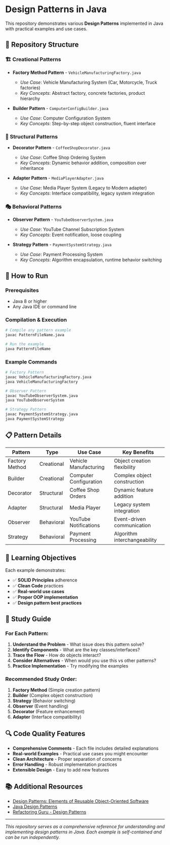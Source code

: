 # Design Patterns in Java

This repository demonstrates various **Design Patterns** implemented in Java with practical examples and use cases.

## 📁 Repository Structure

### 🏗️ Creational Patterns
- **Factory Method Pattern** - `VehicleManufacturingFactory.java`
  - *Use Case*: Vehicle Manufacturing System (Car, Motorcycle, Truck factories)
  - *Key Concepts*: Abstract factory, concrete factories, product hierarchy

- **Builder Pattern** - `ComputerConfigBuilder.java`
  - *Use Case*: Computer Configuration System
  - *Key Concepts*: Step-by-step object construction, fluent interface

### 🔧 Structural Patterns
- **Decorator Pattern** - `CoffeeShopDecorator.java`
  - *Use Case*: Coffee Shop Ordering System
  - *Key Concepts*: Dynamic behavior addition, composition over inheritance

- **Adapter Pattern** - `MediaPlayerAdapter.java`
  - *Use Case*: Media Player System (Legacy to Modern adapter)
  - *Key Concepts*: Interface compatibility, legacy system integration

### 🎭 Behavioral Patterns
- **Observer Pattern** - `YouTubeObserverSystem.java`
  - *Use Case*: YouTube Channel Subscription System
  - *Key Concepts*: Event notification, loose coupling

- **Strategy Pattern** - `PaymentSystemStrategy.java`
  - *Use Case*: Payment Processing System
  - *Key Concepts*: Algorithm encapsulation, runtime behavior switching

## 🚀 How to Run

### Prerequisites
- Java 8 or higher
- Any Java IDE or command line

### Compilation & Execution
```bash
# Compile any pattern example
javac PatternFileName.java

# Run the example
java PatternFileName
```

### Example Commands
```bash
# Factory Pattern
javac VehicleManufacturingFactory.java
java VehicleManufacturingFactory

# Observer Pattern
javac YouTubeObserverSystem.java
java YouTubeObserverSystem

# Strategy Pattern
javac PaymentSystemStrategy.java
java PaymentSystemStrategy
```

## 📋 Pattern Details

| Pattern | Type | Use Case | Key Benefits |
|---------|------|----------|--------------|
| Factory Method | Creational | Vehicle Manufacturing | Object creation flexibility |
| Builder | Creational | Computer Configuration | Complex object construction |
| Decorator | Structural | Coffee Shop Orders | Dynamic feature addition |
| Adapter | Structural | Media Player | Legacy system integration |
| Observer | Behavioral | YouTube Notifications | Event-driven communication |
| Strategy | Behavioral | Payment Processing | Algorithm interchangeability |

## 🎯 Learning Objectives

Each example demonstrates:
- ✅ **SOLID Principles** adherence
- ✅ **Clean Code** practices
- ✅ **Real-world use cases**
- ✅ **Proper OOP implementation**
- ✅ **Design pattern best practices**

## 📖 Study Guide

### For Each Pattern:
1. **Understand the Problem** - What issue does this pattern solve?
2. **Identify Components** - What are the key classes/interfaces?
3. **Trace the Flow** - How do objects interact?
4. **Consider Alternatives** - When would you use this vs other patterns?
5. **Practice Implementation** - Try modifying the examples

### Recommended Study Order:
1. **Factory Method** (Simple creation pattern)
2. **Builder** (Complex object construction)
3. **Strategy** (Behavior switching)
4. **Observer** (Event handling)
5. **Decorator** (Feature enhancement)
6. **Adapter** (Interface compatibility)

## 🔍 Code Quality Features

- **Comprehensive Comments** - Each file includes detailed explanations
- **Real-world Examples** - Practical use cases you might encounter
- **Clean Architecture** - Proper separation of concerns
- **Error Handling** - Robust implementation practices
- **Extensible Design** - Easy to add new features

## 📚 Additional Resources

- [Design Patterns: Elements of Reusable Object-Oriented Software](https://en.wikipedia.org/wiki/Design_Patterns)
- [Java Design Patterns](https://java-design-patterns.com/)
- [Refactoring Guru - Design Patterns](https://refactoring.guru/design-patterns)

---

*This repository serves as a comprehensive reference for understanding and implementing design patterns in Java. Each example is self-contained and can be run independently.*
